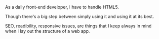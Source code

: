 As a daily front-end developer, I have to handle HTML5.

Though there's a big step between simply using it and using it at its best.

SEO, readibility, responsive issues, are things that I keep always in mind when I lay out the structure of a web app.
